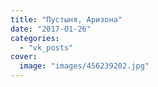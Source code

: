 ```yaml
---
title: "Пустыня, Аризона"
date: "2017-01-26"
categories: 
  - "vk_posts"
cover:
  image: "images/456239202.jpg"
---
```



